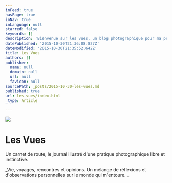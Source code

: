 ```yaml
---
inFeed: true
hasPage: true
inNav: true
inLanguage: null
starred: false
keywords: []
description: 'Bienvenue sur les vues, un blog photographique pour ma pratique personnelle.'
datePublished: '2015-10-30T21:36:08.827Z'
dateModified: '2015-10-30T21:35:52.642Z'
title: Les Vues
authors: []
publisher:
  name: null
  domain: null
  url: null
  favicon: null
sourcePath: _posts/2015-10-30-les-vues.md
published: true
url: les-vues/index.html
_type: Article

---
```

![](https://the-grid-user-content.s3-us-west-2.amazonaws.com/b010305c-f654-442b-9f83-81a9c956e824.png)

# Les Vues

Un carnet de route, le journal illustré d'une pratique photographique libre et instinctive.

_Vie, voyages, rencontres et opinions. Un mélange de réflexions et d'observations personnelles sur le monde qui m'entoure. _